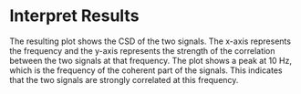 # Interpret Results

The resulting plot shows the CSD of the two signals. The x-axis represents the frequency and the y-axis represents the strength of the correlation between the two signals at that frequency. The plot shows a peak at 10 Hz, which is the frequency of the coherent part of the signals. This indicates that the two signals are strongly correlated at this frequency.
